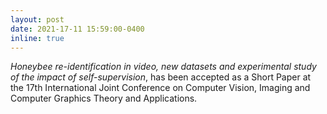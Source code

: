 ```yaml
---
layout: post
date: 2021-17-11 15:59:00-0400
inline: true
---
```


_Honeybee re-identification in video, new datasets and experimental study of the impact of self-supervision_, has been accepted as a Short Paper at the 17th International Joint Conference on Computer Vision, Imaging and Computer Graphics Theory and Applications.
